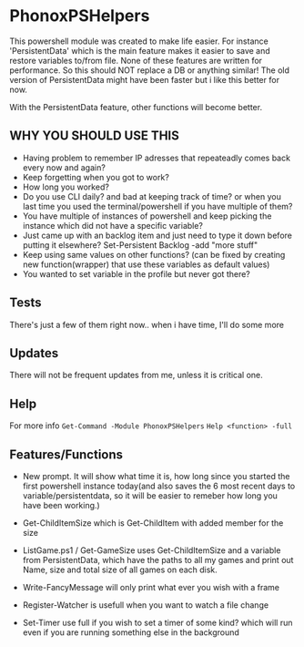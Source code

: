 ﻿# PhonoxPSHelpers

This powershell module was created to make life easier.
For instance 'PersistentData' which is the main feature makes it easier to save and restore variables to/from file.
None of these features are written for performance. So this should NOT replace a DB or anything similar!
The old version of PersistentData might have been faster but i like this better for now.

With the PersistentData feature, other functions will become better.

## WHY YOU SHOULD USE THIS

- Having problem to remember IP adresses that repeateadly comes back every now and again?
- Keep forgetting when you got to work?
- How long you worked?
- Do you use CLI daily? and bad at keeping track of time? or when you last time you used the terminal/powershell if you have multiple of them?
- You have multiple of instances of powershell and keep picking the instance which did not have a specific variable?
- Just came up with an backlog item and just need to type it down before putting it elsewhere? Set-Persistent Backlog -add "more stuff"
- Keep using same values on other functions? (can be fixed by creating new function(wrapper) that use these variables as default values)
- You wanted to set variable in the profile but never got there?

## Tests

There's just a few of them right now.. when i have time, I'll do some more

## Updates

There will not be frequent updates from me, unless it is critical one.

## Help

For more info
`Get-Command -Module PhonoxPSHelpers`
`Help <function> -full`

## Features/Functions

- New prompt. It will show what time it is, how long since you started the first powershell instance today(and also saves the 6 most recent days to variable/persistentdata, so it will be easier to remeber how long you have been working.)

- Get-ChildItemSize which is Get-ChildItem with added member for the size

- ListGame.ps1 / Get-GameSize uses Get-ChildItemSize and a variable from PersistentData, which have the paths to all my games and print out Name, size and total size of all games on each disk.

- Write-FancyMessage will only print what ever you wish with a frame

- Register-Watcher is usefull when you want to watch a file change

- Set-Timer use full if you wish to set a timer of some kind? which will run even if you are running something else in the background
